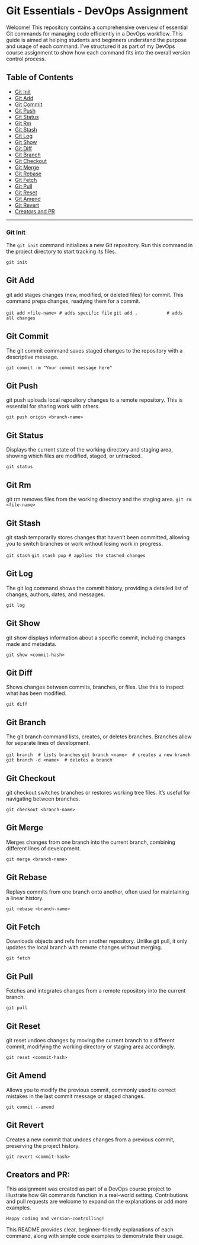 # Git Essentials - DevOps Assignment

Welcome! This repository contains a comprehensive overview of essential Git commands for managing code efficiently in a DevOps workflow. This guide is aimed at helping students and beginners understand the purpose and usage of each command. I've structured it as part of my DevOps course assignment to show how each command fits into the overall version control process.

## Table of Contents

- [Git Init](#git-init)
- [Git Add](#git-add)
- [Git Commit](#git-commit)
- [Git Push](#git-push)
- [Git Status](#git-status)
- [Git Rm](#git-rm)
- [Git Stash](#git-stash)
- [Git Log](#git-log)
- [Git Show](#git-show)
- [Git Diff](#git-diff)
- [Git Branch](#git-branch)
- [Git Checkout](#git-checkout)
- [Git Merge](#git-merge)
- [Git Rebase](#git-rebase)
- [Git Fetch](#git-fetch)
- [Git Pull](#git-pull)
- [Git Reset](#git-reset)
- [Git Amend](#git-amend)
- [Git Revert](#git-revert)
- [Creators and PR](#creators-and-pr)

---

### Git Init
The `git init` command initializes a new Git repository. Run this command in the project directory to start tracking its files.

`git init`

## Git Add
git add stages changes (new, modified, or deleted files) for commit. This command preps changes, readying them for a commit.

`git add <file-name> # adds specific file`
`git add .           # adds all changes`

## Git Commit
The git commit command saves staged changes to the repository with a descriptive message.

`git commit -m "Your commit message here"`


## Git Push
git push uploads local repository changes to a remote repository. This is essential for sharing work with others.

`git push origin <branch-name>`

## Git Status
Displays the current state of the working directory and staging area, showing which files are modified, staged, or untracked.

`git status`

## Git Rm
git rm removes files from the working directory and the staging area.
`git rm <file-name>`

## Git Stash
git stash temporarily stores changes that haven’t been committed, allowing you to switch branches or work without losing work in progress.

`git stash`
`git stash pop # applies the stashed changes`

## Git Log
The git log command shows the commit history, providing a detailed list of changes, authors, dates, and messages.

`git log`

## Git Show
git show displays information about a specific commit, including changes made and metadata.

`git show <commit-hash>`

## Git Diff
Shows changes between commits, branches, or files. Use this to inspect what has been modified.

`git diff`

## Git Branch
The git branch command lists, creates, or deletes branches. Branches allow for separate lines of development.

`git branch  # lists branches`
`git branch <name>  # creates a new branch`
`git branch -d <name>  # deletes a branch`

## Git Checkout
git checkout switches branches or restores working tree files. It’s useful for navigating between branches.

`git checkout <branch-name>`

## Git Merge
Merges changes from one branch into the current branch, combining different lines of development.

`git merge <branch-name>`

## Git Rebase
Replays commits from one branch onto another, often used for maintaining a linear history.

`git rebase <branch-name>`

## Git Fetch
Downloads objects and refs from another repository. Unlike git pull, it only updates the local branch with remote changes without merging.

`git fetch`

## Git Pull
Fetches and integrates changes from a remote repository into the current branch.

`git pull`

## Git Reset
git reset undoes changes by moving the current branch to a different commit, modifying the working directory or staging area accordingly.

`git reset <commit-hash>`


## Git Amend
Allows you to modify the previous commit, commonly used to correct mistakes in the last commit message or staged changes.

`git commit --amend`

## Git Revert
Creates a new commit that undoes changes from a previous commit, preserving the project history.

`git revert <commit-hash>`

## Creators and PR:

This assignment was created as part of a DevOps course project to illustrate how Git commands function in a real-world setting. Contributions and pull requests are welcome to expand on the explanations or add more examples.

`Happy coding and version-controlling!` 


This README provides clear, beginner-friendly explanations of each command, along with simple code examples to demonstrate their usage.
